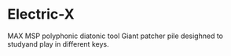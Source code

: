 # Electric-X
MAX MSP polyphonic diatonic tool
Giant patcher pile desighned to studyand play in different keys.

